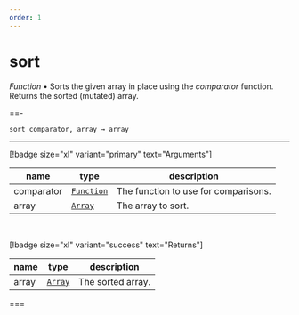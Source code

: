 ```yaml
---
order: 1
---
```

# sort

_Function_ &bull; Sorts the given array in place using the _comparator_ function. Returns the sorted (mutated) array.


==- <pre><code>sort comparator, array &rarr; array</code></pre>
<hr>

[!badge size="xl" variant="primary" text="Arguments"]

| name | type | description |
|------|------|-------------|
|comparator|[`Function`][Function]|The function to use for comparisons.|
|array|[`Array`][Array]|The array to sort.|

<br>

[!badge size="xl" variant="success" text="Returns"]

| name | type | description |
|------|------|-------------|
|array|[`Array`][Array]|The sorted array.|



===




[Function]: https://developer.mozilla.org/en-US/docs/Web/JavaScript/Reference/Global_Objects/Function
[Array]: https://developer.mozilla.org/en-US/docs/Web/JavaScript/Reference/Global_Objects/Array